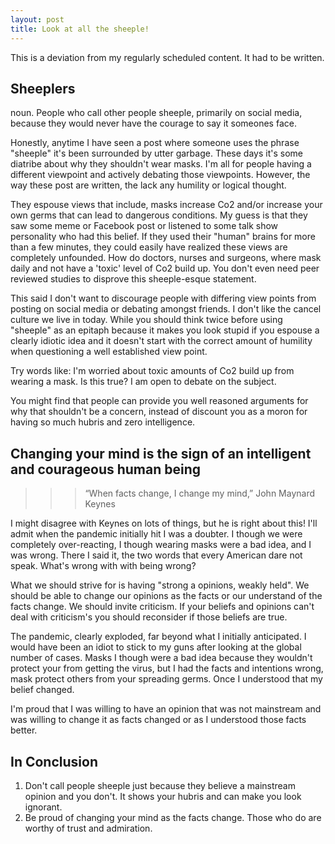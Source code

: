 ```yaml
---
layout: post
title: Look at all the sheeple!
---
```


This is a deviation from my regularly scheduled content. It had to be written.


## Sheeplers
noun. People who call other people sheeple, primarily on social media, because they would never have the courage to say it someones face.

Honestly, anytime I have seen a post where someone uses the phrase "sheeple" it's been surrounded by utter garbage. These days it's some diatribe about why they shouldn't wear masks. I'm all for people having a different viewpoint and actively debating those viewpoints. However, the way these post are written, the lack any humility or logical thought.

They espouse views that include, masks increase Co2 and/or increase your own germs that can lead to dangerous conditions. My guess is that they saw some meme or Facebook post or listened to some talk show personality who had this belief. If they used their "human" brains for more than a few minutes, they could easily have realized these views are completely unfounded. How do doctors, nurses and surgeons, where mask daily and not have a 'toxic' level of Co2 build up. You don't even need peer reviewed studies to disprove this sheeple-esque statement.

This said I don't want to discourage people with differing view points from posting on social media or debating amongst friends. I don't like the cancel culture we live in today. While you should think twice before using "sheeple" as an epitaph because it makes you look stupid if you espouse a clearly idiotic idea and it doesn't start with the correct amount of humility when questioning a well established view point.

Try words like: I'm worried about toxic amounts of Co2 build up from wearing a mask. Is this true? I am open to debate on the subject.

You might find that people can provide you well reasoned arguments for why that shouldn't be a concern, instead of discount you as a moron for having so much hubris and zero intelligence.


## Changing your mind is the sign of an intelligent and courageous human being

>>> “When facts change, I change my mind,” John Maynard Keynes

I might disagree with Keynes on lots of things, but he is right about this! I'll admit when the pandemic initially hit I was a doubter. I though we were completely over-reacting, I though wearing masks were a bad idea, and I was wrong. There I said it, the two words that every American dare not speak. What's wrong with with being wrong? 

What we should strive for is having "strong a opinions, weakly held". We should be able to change our opinions as the facts or our understand of the facts change. We should invite criticism. If your beliefs and opinions can't deal with criticism's you should reconsider if those beliefs are true. 

The pandemic, clearly exploded, far beyond what I initially anticipated. I would have been an idiot to stick to my guns after looking at the global number of cases. Masks I though were a bad idea because they wouldn't protect your from getting the virus, but I had the facts and intentions wrong, mask protect others from your spreading germs. Once I understood that my belief changed.

I'm proud that I was willing to have an opinion that was not mainstream and was willing to change it as facts changed or as I understood those facts better.

## In Conclusion

1. Don't call people sheeple just because they believe a mainstream opinion and you don't. It shows your hubris and can make you look ignorant.
2. Be proud of changing your mind as the facts change. Those who do are worthy of trust and admiration.

